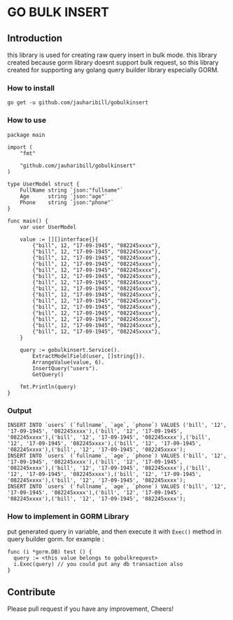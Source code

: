 # GO BULK INSERT

## Introduction

this library is used for creating raw query insert in bulk mode. this library created because gorm library doesnt support bulk request, so this library created for supporting any golang query builder library especially GORM.


### How to install

```
go get -u github.com/jauharibill/gobulkinsert
```

### How to use

```
package main

import (
	"fmt"

	"github.com/jauharibill/gobulkinsert"
)

type UserModel struct {
	FullName string `json:"fullname"`
	Age      string `json:"age"`
	Phone    string `json:"phone"`
}

func main() {
	var user UserModel

	value := [][]interface{}{
		{"bill", 12, "17-09-1945", "082245xxxx"},
		{"bill", 12, "17-09-1945", "082245xxxx"},
		{"bill", 12, "17-09-1945", "082245xxxx"},
		{"bill", 12, "17-09-1945", "082245xxxx"},
		{"bill", 12, "17-09-1945", "082245xxxx"},
		{"bill", 12, "17-09-1945", "082245xxxx"},
		{"bill", 12, "17-09-1945", "082245xxxx"},
		{"bill", 12, "17-09-1945", "082245xxxx"},
		{"bill", 12, "17-09-1945", "082245xxxx"},
		{"bill", 12, "17-09-1945", "082245xxxx"},
		{"bill", 12, "17-09-1945", "082245xxxx"},
		{"bill", 12, "17-09-1945", "082245xxxx"},
		{"bill", 12, "17-09-1945", "082245xxxx"},
		{"bill", 12, "17-09-1945", "082245xxxx"},
		{"bill", 12, "17-09-1945", "082245xxxx"},
	}
  
	query := gobulkinsert.Service().
		ExtractModelField(user, []string{}).
		ArrangeValue(value, 6).
		InsertQuery("users").
		GetQuery()

	fmt.Println(query)
}

```

### Output

```
INSERT INTO `users` (`fullname`, `age`, `phone`) VALUES ('bill', '12', '17-09-1945', '082245xxxx'),('bill', '12', '17-09-1945', '082245xxxx'),('bill', '12', '17-09-1945', '082245xxxx'),('bill', '12', '17-09-1945', '082245xxxx'),('bill', '12', '17-09-1945', '082245xxxx'),('bill', '12', '17-09-1945', '082245xxxx');
INSERT INTO `users` (`fullname`, `age`, `phone`) VALUES ('bill', '12', '17-09-1945', '082245xxxx'),('bill', '12', '17-09-1945', '082245xxxx'),('bill', '12', '17-09-1945', '082245xxxx'),('bill', '12', '17-09-1945', '082245xxxx'),('bill', '12', '17-09-1945', '082245xxxx'),('bill', '12', '17-09-1945', '082245xxxx');
INSERT INTO `users` (`fullname`, `age`, `phone`) VALUES ('bill', '12', '17-09-1945', '082245xxxx'),('bill', '12', '17-09-1945', '082245xxxx'),('bill', '12', '17-09-1945', '082245xxxx');
```

### How to implement in GORM Library

put generated query in variable, and then execute it with `Exec()` method in query builder gorm. for example :

```
func (i *gorm.DB) test () {
  query := <this value belongs to gobulkrequest>
  i.Exec(query) // you could put any db transaction also
}
```

## Contribute

Please pull request if you have any improvement, Cheers!
